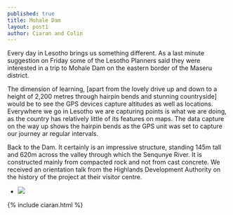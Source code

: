 ```yaml
---
published: true
title: Mohale Dam
layout: post1
author: Ciaran and Colin
---
```


Every day in Lesotho brings us something different. As a last minute suggestion on Friday some of the Lesotho Planners said they were interested in a trip to Mohale Dam on the eastern border of the Maseru district.

<script src="https://gist.github.com/rustyb/9575ab000a54ebe22229.js"></script>

The dimension of learning, [apart from the lovely drive up and down to a height of 2,200 metres through hairpin bends and stunning countryside] would be to see the GPS devices capture altitudes as well as locations. Everywhere we go in Lesotho we are capturing points is what we are doing, as the country has relatively little of its features on maps. The data capture on the way up shows the hairpin bends as the GPS unit was set to capture our journey ar regular intervals.
 
Back to the Dam. It certainly is an impressive structure, standing 145m tall and 620m across the valley through which the Senqunye River. It is constructed mainly from compacted rock and not from cast concrete. We received an orientation talk from the Highlands Development Authority on the history of the project at their visitor centre.

<ul class="clearing-thumbs" data-clearing>
  <li><a href="http://upload.wikimedia.org/wikipedia/commons/5/51/LHWP_map_resized.jpg"><img src="http://upload.wikimedia.org/wikipedia/commons/5/51/LHWP_map_resized.jpg"></a></li>
</ul>

{% include ciaran.html %}